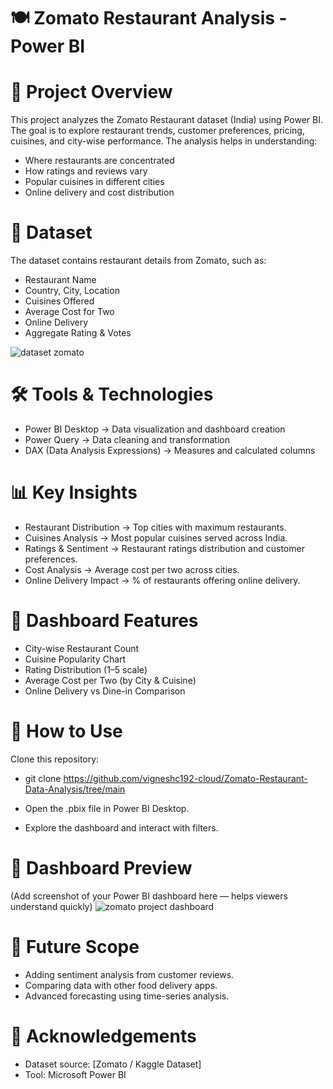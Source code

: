 # 🍽️ Zomato Restaurant Analysis - Power BI

# 📌 Project Overview

This project analyzes the Zomato Restaurant dataset (India) using Power BI. The goal is to explore restaurant trends, customer preferences, pricing, cuisines, and city-wise performance. The analysis helps in understanding:

* Where restaurants are concentrated
* How ratings and reviews vary
* Popular cuisines in different cities
* Online delivery and cost distribution

# 📂 Dataset

The dataset contains restaurant details from Zomato, such as:
* Restaurant Name
* Country, City, Location
* Cuisines Offered
* Average Cost for Two
* Online Delivery
* Aggregate Rating & Votes

![dataset zomato](https://github.com/user-attachments/assets/84303fcf-ad18-4e0a-93a7-0db49fded18a)


# 🛠️ Tools & Technologies

* Power BI Desktop → Data visualization and dashboard creation
* Power Query → Data cleaning and transformation
* DAX (Data Analysis Expressions) → Measures and calculated columns

# 📊 Key Insights

* Restaurant Distribution → Top cities with maximum restaurants.
* Cuisines Analysis → Most popular cuisines served across India.
* Ratings & Sentiment → Restaurant ratings distribution and customer preferences.
* Cost Analysis → Average cost per two across cities.
* Online Delivery Impact → % of restaurants offering online delivery.

# 📑 Dashboard Features

* City-wise Restaurant Count
* Cuisine Popularity Chart
* Rating Distribution (1–5 scale)
* Average Cost per Two (by City & Cuisine)
* Online Delivery vs Dine-in Comparison

# 🚀 How to Use

Clone this repository:

* git clone https://github.com/vigneshc192-cloud/Zomato-Restaurant-Data-Analysis/tree/main

* Open the .pbix file in Power BI Desktop.
* Explore the dashboard and interact with filters.

# 📸 Dashboard Preview

(Add screenshot of your Power BI dashboard here — helps viewers understand quickly)
![zomato project dashboard](https://github.com/user-attachments/assets/c4400c8d-2492-4c1d-86f6-9c5dc638cf05)


# 📌 Future Scope

* Adding sentiment analysis from customer reviews.
* Comparing data with other food delivery apps.
* Advanced forecasting using time-series analysis.

# 🙌 Acknowledgements

* Dataset source: [Zomato / Kaggle Dataset]
* Tool: Microsoft Power BI
